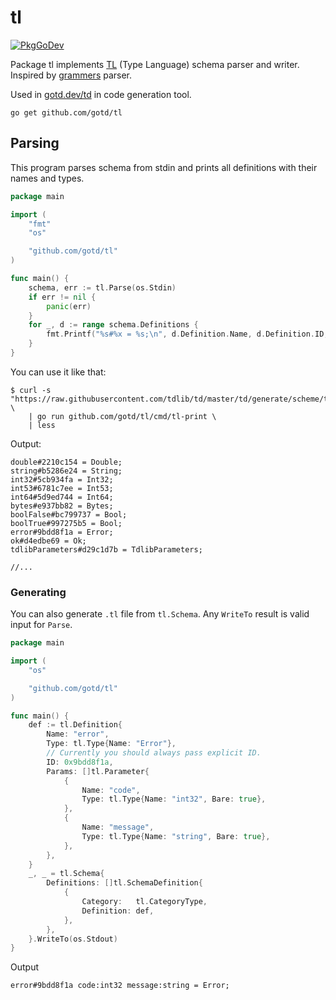 # tl

[![PkgGoDev](https://pkg.go.dev/badge/github.com/gotd/tl)](https://pkg.go.dev/github.com/gotd/tl)

Package tl implements [TL](https://core.telegram.org/mtproto/TL) (Type Language) schema parser and writer.
Inspired by [grammers](https://github.com/Lonami/grammers) parser.

Used in [gotd.dev/td](https://github.com/gotd/td) in code generation tool.

```console
go get github.com/gotd/tl
```

## Parsing

This program parses schema from stdin and prints all definitions with their
names and types.

```go
package main

import (
	"fmt"
	"os"

	"github.com/gotd/tl"
)

func main() {
	schema, err := tl.Parse(os.Stdin)
	if err != nil {
		panic(err)
	}
	for _, d := range schema.Definitions {
		fmt.Printf("%s#%x = %s;\n", d.Definition.Name, d.Definition.ID, d.Definition.Type)
	}
}
```

You can use it like that:
```console
$ curl -s "https://raw.githubusercontent.com/tdlib/td/master/td/generate/scheme/td_api.tl" \
    | go run github.com/gotd/tl/cmd/tl-print \
    | less
```

Output:
```tl
double#2210c154 = Double;
string#b5286e24 = String;
int32#5cb934fa = Int32;
int53#6781c7ee = Int53;
int64#5d9ed744 = Int64;
bytes#e937bb82 = Bytes;
boolFalse#bc799737 = Bool;
boolTrue#997275b5 = Bool;
error#9bdd8f1a = Error;
ok#d4edbe69 = Ok;
tdlibParameters#d29c1d7b = TdlibParameters;

//...
```

### Generating

You can also generate `.tl` file from `tl.Schema`.
Any `WriteTo` result is valid input for `Parse`.

```go
package main

import (
	"os"

	"github.com/gotd/tl"
)

func main() {
	def := tl.Definition{
		Name: "error",
		Type: tl.Type{Name: "Error"},
		// Currently you should always pass explicit ID.
		ID: 0x9bdd8f1a,
		Params: []tl.Parameter{
			{
				Name: "code",
				Type: tl.Type{Name: "int32", Bare: true},
			},
			{
				Name: "message",
				Type: tl.Type{Name: "string", Bare: true},
			},
		},
	}
	_, _ = tl.Schema{
		Definitions: []tl.SchemaDefinition{
			{
				Category:   tl.CategoryType,
				Definition: def,
			},
		},
	}.WriteTo(os.Stdout)
}
```

Output
```tl
error#9bdd8f1a code:int32 message:string = Error;
```
